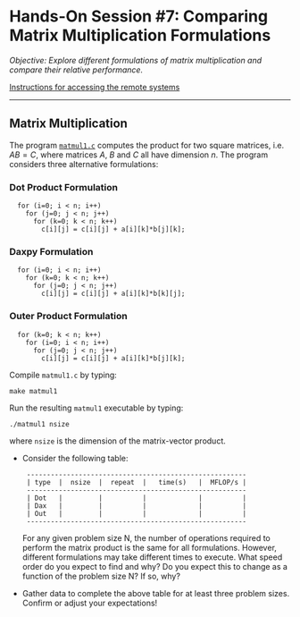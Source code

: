 # Hands-On Session #7: Comparing Matrix Multiplication Formulations

_Objective: Explore different formulations of matrix multiplication and compare their relative performance._

[Instructions for accessing the remote systems](../../systems.md)

* * *

## Matrix Multiplication

The program [`matmul1.c`](matmul1.c) computes the product for two square matrices, i.e. $AB = C$, where matrices $A$, $B$ and $C$ all have dimension $n$. The program considers three alternative formulations:

### Dot Product Formulation

```
  for (i=0; i < n; i++)
    for (j=0; j < n; j++)
      for (k=0; k < n; k++)
        c[i][j] = c[i][j] + a[i][k]*b[j][k];
```

### Daxpy Formulation

```
  for (i=0; i < n; i++)
    for (k=0; k < n; k++)
      for (j=0; j < n; j++)
        c[i][j] = c[i][j] + a[i][k]*b[k][j];
```

### Outer Product Formulation

```
  for (k=0; k < n; k++)
    for (i=0; i < n; i++)
      for (j=0; j < n; j++)
        c[i][j] = c[i][j] + a[i][k]*b[j][k];
```

Compile `matmul1.c` by typing:

```
make matmul1
```

Run the resulting `matmul1` executable by typing:

```
./matmul1 nsize
```

where `nsize` is the dimension of the matrix-vector product.

*   Consider the following table:
    
         -------------------------------------------------------
         | type  |  nsize  |  repeat  |   time(s)   |  MFLOP/s |
         -------------------------------------------------------
         | Dot   |         |          |             |          |
         | Dax   |         |          |             |          |
         | Out   |         |          |             |          |
         -------------------------------------------------------
        
    
    For any given problem size N, the number of operations required to perform the matrix product is the same for all formulations. However, different formulations may take different times to execute. What speed order do you expect to find and why? Do you expect this to change as a function of the problem size N? If so, why?
*   Gather data to complete the above table for at least three problem sizes. Confirm or adjust your expectations!
